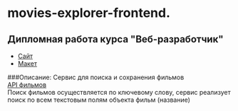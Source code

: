 # movies-explorer-frontend.
## Дипломная работа курса "Веб-разработчик"

* [Сайт](http://diploma.nomoredomains.xyz/)
* [Макет](https://www.figma.com/file/cASM20ikAsPlTi2doec68Q/Diploma?node-id=891%3A3857)

###Описание:
Сервис для поиска и сохранения фильмов \
[API фильмов](https://api.nomoreparties.co/beatfilm-movies) \
Поиск фильмов осуществляется по ключевому слову, сервис реализует поиск по всем текстовым полям объекта фильм (название)

